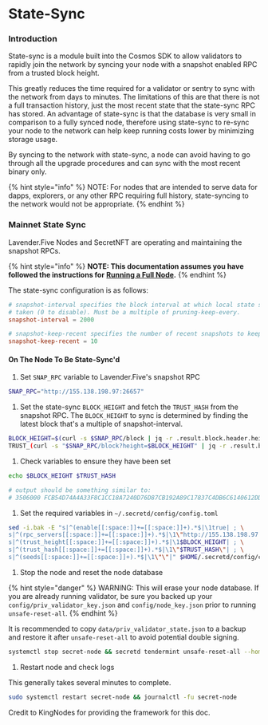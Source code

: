 # State-Sync

### Introduction <a href="#introduction" id="introduction"></a>

State-sync is a module built into the Cosmos SDK to allow validators to rapidly join the network by syncing your node with a snapshot enabled RPC from a trusted block height.

This greatly reduces the time required for a validator or sentry to sync with the network from days to minutes. The limitations of this are that there is not a full transaction history, just the most recent state that the state-sync RPC has stored. An advantage of state-sync is that the database is very small in comparison to a fully synced node, therefore using state-sync to re-sync your node to the network can help keep running costs lower by minimizing storage usage.

By syncing to the network with state-sync, a node can avoid having to go through all the upgrade procedures and can sync with the most recent binary only.

{% hint style="info" %}
NOTE: For nodes that are intended to serve data for dapps, explorers, or any other RPC requiring full history, state-syncing to the network would not be appropriate.
{% endhint %}

### Mainnet State Sync <a href="#mainnet-state-sync" id="mainnet-state-sync"></a>

Lavender.Five Nodes and SecretNFT are operating and maintaining the snapshot RPCs.

{% hint style="info" %}
**NOTE: This documentation assumes you have followed the instructions for** [**Running a Full Node**](https://docs.scrt.network/node-guides/run-full-node-mainnet.html)**.**
{% endhint %}

The state-sync configuration is as follows:

```toml
# snapshot-interval specifies the block interval at which local state sync snapshots are
# taken (0 to disable). Must be a multiple of pruning-keep-every.
snapshot-interval = 2000

# snapshot-keep-recent specifies the number of recent snapshots to keep and serve (0 to keep all).
snapshot-keep-recent = 10
```

#### On The Node To Be State-Sync'd <a href="#on-the-node-to-be-state-sync-d" id="on-the-node-to-be-state-sync-d"></a>

1. Set `SNAP_RPC` variable to Lavender.Five's snapshot RPC

```bash
SNAP_RPC="http://155.138.198.97:26657"
```

1. Set the state-sync `BLOCK_HEIGHT` and fetch the `TRUST_HASH` from the snapshot RPC. The `BLOCK_HEIGHT` to sync is determined by finding the latest block that's a multiple of snapshot-interval.

```bash
BLOCK_HEIGHT=$(curl -s $SNAP_RPC/block | jq -r .result.block.header.height | awk '{print $1 - ($1 % 2000)}'); \
TRUST_(curl -s "$SNAP_RPC/block?height=$BLOCK_HEIGHT" | jq -r .result.block_id.hash)
```

1. Check variables to ensure they have been set

```bash
echo $BLOCK_HEIGHT $TRUST_HASH

# output should be something similar to:
# 3506000 FCB54D74A4A33F8C1CC18A7240D76D87CB192A89C17837C4DB6C6140612DDFEB
```

1. Set the required variables in `~/.secretd/config/config.toml`

```bash
sed -i.bak -E "s|^(enable[[:space:]]+=[[:space:]]+).*$|\1true| ; \
s|^(rpc_servers[[:space:]]+=[[:space:]]+).*$|\1\"http://155.138.198.97:26657,http://45.63.94.236:26657\"| ; \
s|^(trust_height[[:space:]]+=[[:space:]]+).*$|\1$BLOCK_HEIGHT| ; \
s|^(trust_hash[[:space:]]+=[[:space:]]+).*$|\1\"$TRUST_HASH\"| ; \
s|^(seeds[[:space:]]+=[[:space:]]+).*$|\1\"\"|" $HOME/.secretd/config/config.toml
```

1. Stop the node and reset the node database

{% hint style="danger" %}
WARNING: This will erase your node database. If you are already running validator, be sure you backed up your `config/priv_validator_key.json` and `config/node_key.json` prior to running `unsafe-reset-all`.
{% endhint %}

It is recommended to copy `data/priv_validator_state.json` to a backup and restore it after `unsafe-reset-all` to avoid potential double signing.

```bash
systemctl stop secret-node && secretd tendermint unsafe-reset-all --home ~/.secretd/
```

1. Restart node and check logs

This generally takes several minutes to complete.

```bash
sudo systemctl restart secret-node && journalctl -fu secret-node
```

Credit to KingNodes for providing the framework for this doc.
